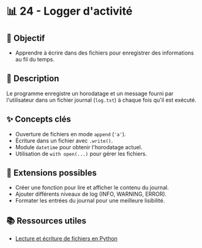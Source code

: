 # 📊 24 - Logger d'activité

## 🎯 Objectif

- Apprendre à écrire dans des fichiers pour enregistrer des informations au fil du temps.

## 📝 Description

Le programme enregistre un horodatage et un message fourni par l'utilisateur dans un fichier journal (`log.txt`) à chaque fois qu'il est exécuté.

## ✨ Concepts clés

- Ouverture de fichiers en mode `append` (`'a'`).
- Écriture dans un fichier avec `.write()`.
- Module `datetime` pour obtenir l'horodatage actuel.
- Utilisation de `with open(...)` pour gérer les fichiers.

## 🚀 Extensions possibles

- Créer une fonction pour lire et afficher le contenu du journal.
- Ajouter différents niveaux de log (INFO, WARNING, ERROR).
- Formater les entrées du journal pour une meilleure lisibilité.

## 📚 Ressources utiles

- [Lecture et écriture de fichiers en Python](https://www.w3schools.com/python/python_file_write.asp)